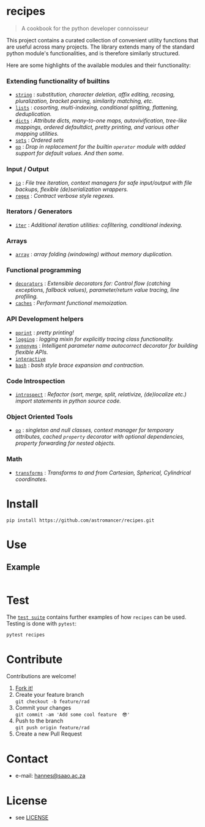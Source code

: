# recipes

> A cookbook for the python developer connoisseur

<!-- 
TODO
[![Build Status](https://travis-ci.com/astromancer/recipes.svg?branch=master)](https://travis-ci.com/astromancer/recipes)
[![Documentation Status](https://readthedocs.org/projects/recipes/badge/?version=latest)](https://recipes.readthedocs.io/en/latest/?badge=latest)
[![PyPI](https://img.shields.io/pypi/v/recipes.svg)](https://pypi.org/project/recipes)
[![GitHub](https://img.shields.io/github/license/astromancer/recipes.svg?color=blue)](https://recipes.readthedocs.io/en/latest/license.html)
 -->

This project contains a curated collection of convenient utility functions that
are useful across many projects. The library extends many of the standard python
module's functionalities, and is therefore similarly structured.

Here are some highlights of the available modules and their functionality:


### Extending functionality of builtins
* [`string`](https://github.com/astromancer/recipes/tree/main/src/recipes/string)
    : _substitution, character deletion, affix editing, recasing, pluralization,
    bracket parsing, similarity matching, etc._
* [`lists`](https://github.com/astromancer/recipes/tree/main/src/recipes/lists)
    : _cosorting, multi-indexing, conditional splitting, flattening, deduplication._
* [`dicts`](https://github.com/astromancer/recipes/tree/main/src/recipes/dicts)
    : _Attribute dicts, many-to-one maps, autovivification, tree-like mappings,
    ordered defaultdict, pretty printing, and various other mapping utilities._
* [`sets`](https://github.com/astromancer/recipes/tree/main/src/recipes/sets) 
    : _Ordered sets_
* [`op`](https://github.com/astromancer/recipes/tree/main/src/recipes/op) 
    : _Drop in replacement for the builtin `operator` module with added support
     for default values. And then some._

### Input / Output
* [`io`](https://github.com/astromancer/recipes/tree/main/src/recipes/io) 
    : _File tree iteration, context managers for safe input/output with file
     backups, flexible (de)serialization wrappers._
* [`regex`](https://github.com/astromancer/recipes/tree/main/src/recipes/regex)
    : _Contract verbose style regexes._

### Iterators / Generators
* [`iter`](https://github.com/astromancer/recipes/tree/main/src/recipes/iter)
:   _Additional iteration utilities: cofiltering, conditional indexing._

### Arrays
* [`array`](https://github.com/astromancer/recipes/tree/main/src/recipes/array)
    : _array folding (windowing) without memory duplication._

### Functional programming
<!-- * functionals
    : _Functional decorator patterns_ -->
* [`decorators`](https://github.com/astromancer/recipes/tree/main/src/recipes/decorators)
    : _Extensible decorators for: Control flow (catching exceptions, fallback
    values), parameter/return value tracing, line profiling._
* [`caches`](https://github.com/astromancer/recipes/tree/main/src/recipes/caches)
    : _Performant functional memoization._

### API Development helpers
* [`pprint`](https://github.com/astromancer/recipes/tree/main/src/recipes/pprint)
     : _pretty printing!_
* [`logging`](https://github.com/astromancer/recipes/tree/main/src/recipes/logging) 
    : _logging mixin for explicitly tracing class functionality._
* [`synonyms`](https://github.com/astromancer/recipes/tree/main/src/recipes/synonyms) 
    : _Intelligent parameter name autocorrect decorator for building flexible APIs._
* [`interactive`](https://github.com/astromancer/recipes/tree/main/src/recipes/interactive)
* [`bash`](https://github.com/astromancer/recipes/tree/main/src/recipes/bash)
    : _bash style brace expansion and contraction._

### Code Introspection
* [`introspect`](https://github.com/astromancer/recipes/tree/main/src/recipes/introspect)
    : _Refactor (sort, merge, split, relativize, (de)localize etc.) import 
      statements in python source code._
    
 
### Object Oriented Tools
* [`oo`](https://github.com/astromancer/recipes/tree/main/src/recipes/oo)
    : _singleton and null classes, context manager for temporary attributes,
    cached `property` decorator with optional dependencies, property forwarding
    for nested objects._


### Math
* [`transforms`](https://github.com/astromancer/recipes/tree/main/src/recipes/transforms) 
    : _Transforms to and from Cartesian, Spherical, Cylindrical coordinates._



# Install

```shell
pip install https://github.com/astromancer/recipes.git
```

# Use

## Example
```python

```


<!-- ![Example Image](https://github.com/astromancer/recipes/blob/master/tests/images/example_0.png "Example Image") -->


<!-- For more examples see [Documentation]() -->

<!-- # Documentation -->


# Test

The [`test suite`](./tests) contains further examples of how
`recipes` can be used.  Testing is done with `pytest`:

```shell
pytest recipes
```

# Contribute
Contributions are welcome!

1. [Fork it!](https://github.com/astromancer/recipes/fork)
2. Create your feature branch\
    ``git checkout -b feature/rad``
3. Commit your changes\
    ``git commit -am 'Add some cool feature  😎'``
4. Push to the branch\
    ``git push origin feature/rad``
5. Create a new Pull Request

# Contact

* e-mail: hannes@saao.ac.za

<!-- ### Third party dependencies
 * see [LIBRARIES](https://github.com/username/sw-name/blob/master/LIBRARIES.md) files -->

# License

* see [LICENSE](https://github.com/astromancer/recipes/blob/master/LICENSE)


<!-- # Version
This project uses a [semantic versioning](https://semver.org/) scheme. The 
latest version is
* 0.1.0 -->

